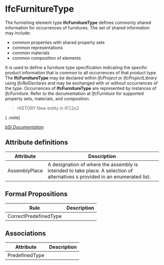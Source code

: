 IfcFurnitureType
================
The furnishing element type **IfcFurnitureType** defines commonly shared
information for occurrences of furnitures. The set of shared information may
include:  
  
* common properties with shared property sets  
* common representations  
* common materials  
* common composition of elements  
  
It is used to define a furniture type specification indicating the specific
product information that is common to all occurrences of that product type.
The **IfcFurnitureType** may be declared within _IfcProject_ or
_IfcProjectLibrary_ using _IfcRelDeclares_ and may be exchanged with or
without occurrences of the type. Occurrences of **IfcFurnitureType** are
represented by instances of _IfcFurniture_. Refer to the documentation at
_IfcFurniture_ for supported property sets, materials, and composition.  
  
> HISTORY  New entity in IFC2x2  
  
{ .note}  
>  
[ _bSI
Documentation_](https://standards.buildingsmart.org/IFC/DEV/IFC4_2/FINAL/HTML/schema/ifcsharedfacilitieselements/lexical/ifcfurnituretype.htm)


Attribute definitions
---------------------
| Attribute     | Description                                                                                                                  |
|---------------|------------------------------------------------------------------------------------------------------------------------------|
| AssemblyPlace | A designation of where the assembly is intended to take place. A selection of alternatives s provided in an enumerated list. |

Formal Propositions
-------------------
| Rule                  | Description   |
|-----------------------|---------------|
| CorrectPredefinedType |               |

Associations
------------
| Attribute      | Description   |
|----------------|---------------|
| PredefinedType |               |

